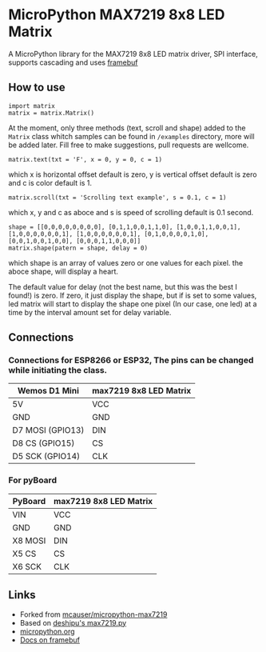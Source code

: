 # MicroPython MAX7219 8x8 LED Matrix

A MicroPython library for the MAX7219 8x8 LED matrix driver, SPI interface, supports cascading and uses [framebuf](http://docs.micropython.org/en/latest/pyboard/library/framebuf.html)


## How to use

```
import matrix
matrix = matrix.Matrix()
```

At the moment, only three methods (text, scroll and shape) added to the `Matrix` class whitch samples can be found in `/examples` directory, more will be added later. Fill free to make suggestions, pull requests are wellcome.

```matrix.text(txt = 'F', x = 0, y = 0, c = 1)```

which x is horizontal offset default is zero, y is vertical offset default is zero and c is color default is 1.

```matrix.scroll(txt = 'Scrolling text example', s = 0.1, c = 1)```

which x, y and c as aboce and s is speed of scrolling default is 0.1 second.

```
shape = [[0,0,0,0,0,0,0,0], [0,1,1,0,0,1,1,0], [1,0,0,1,1,0,0,1], [1,0,0,0,0,0,0,1], [1,0,0,0,0,0,0,1], [0,1,0,0,0,0,1,0], [0,0,1,0,0,1,0,0], [0,0,0,1,1,0,0,0]]
matrix.shape(patern = shape, delay = 0)
```

which shape is an array of values zero or one values for each pixel. the aboce shape, will display a heart. 

The default value for delay (not the best name, but this was the best I found!) is zero. If zero, it just display the shape, but if is set to some values, led matrix will start to display the shape one pixel (In our case, one led) at a time by the interval amount set for delay variable.


## Connections

### Connections for ESP8266 or ESP32, The pins can be changed while initiating the class.

Wemos D1 Mini    | max7219 8x8 LED Matrix
---------------- | ----------------------
5V               | VCC
GND              | GND
D7 MOSI (GPIO13) | DIN
D8 CS (GPIO15)   | CS
D5 SCK (GPIO14)  | CLK

### For pyBoard

PyBoard | max7219 8x8 LED Matrix
------- | ----------------------
VIN     | VCC
GND     | GND
X8 MOSI | DIN
X5 CS   | CS
X6 SCK  | CLK

## Links

* Forked from [mcauser/micropython-max7219](https://github.com/mcauser/micropython-max7219)
* Based on [deshipu's max7219.py](https://bitbucket.org/thesheep/micropython-max7219/src)
* [micropython.org](http://micropython.org)
* [Docs on framebuf](http://docs.micropython.org/en/latest/pyboard/library/framebuf.html)
